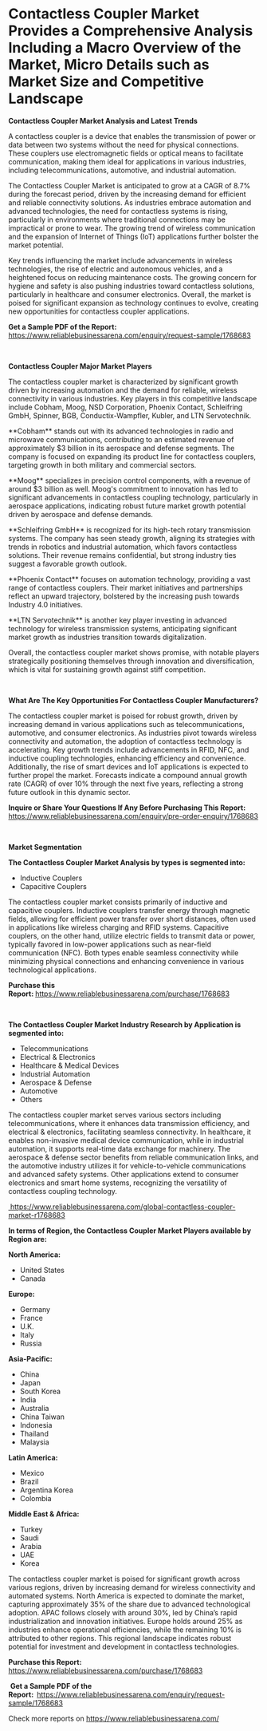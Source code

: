 <p><h1>Contactless Coupler Market Provides a Comprehensive Analysis Including a Macro Overview of the Market, Micro Details such as Market Size and Competitive Landscape</h1></p><p><strong>Contactless Coupler Market Analysis and Latest Trends</strong></p>
<p><p>A contactless coupler is a device that enables the transmission of power or data between two systems without the need for physical connections. These couplers use electromagnetic fields or optical means to facilitate communication, making them ideal for applications in various industries, including telecommunications, automotive, and industrial automation.</p><p>The Contactless Coupler Market is anticipated to grow at a CAGR of 8.7% during the forecast period, driven by the increasing demand for efficient and reliable connectivity solutions. As industries embrace automation and advanced technologies, the need for contactless systems is rising, particularly in environments where traditional connections may be impractical or prone to wear. The growing trend of wireless communication and the expansion of Internet of Things (IoT) applications further bolster the market potential.</p><p>Key trends influencing the market include advancements in wireless technologies, the rise of electric and autonomous vehicles, and a heightened focus on reducing maintenance costs. The growing concern for hygiene and safety is also pushing industries toward contactless solutions, particularly in healthcare and consumer electronics. Overall, the market is poised for significant expansion as technology continues to evolve, creating new opportunities for contactless coupler applications.</p></p>
<p><strong>Get a Sample PDF of the Report:&nbsp;</strong> <a href="https://www.reliablebusinessarena.com/enquiry/request-sample/1768683?utm_campaign=1841&utm_medium=2&utm_source=Github&utm_content=ia&utm_term=27022025&utm_id=contactless-coupler">https://www.reliablebusinessarena.com/enquiry/request-sample/1768683</a></p>
<p>&nbsp;</p>
<p><strong>Contactless Coupler Major Market Players</strong></p>
<p><p>The contactless coupler market is characterized by significant growth driven by increasing automation and the demand for reliable, wireless connectivity in various industries. Key players in this competitive landscape include Cobham, Moog, NSD Corporation, Phoenix Contact, Schleifring GmbH, Spinner, BGB, Conductix-Wampfler, Kubler, and LTN Servotechnik.</p><p>**Cobham** stands out with its advanced technologies in radio and microwave communications, contributing to an estimated revenue of approximately $3 billion in its aerospace and defense segments. The company is focused on expanding its product line for contactless couplers, targeting growth in both military and commercial sectors.</p><p>**Moog** specializes in precision control components, with a revenue of around $3 billion as well. Moog's commitment to innovation has led to significant advancements in contactless coupling technology, particularly in aerospace applications, indicating robust future market growth potential driven by aerospace and defense demands.</p><p>**Schleifring GmbH** is recognized for its high-tech rotary transmission systems. The company has seen steady growth, aligning its strategies with trends in robotics and industrial automation, which favors contactless solutions. Their revenue remains confidential, but strong industry ties suggest a favorable growth outlook.</p><p>**Phoenix Contact** focuses on automation technology, providing a vast range of contactless couplers. Their market initiatives and partnerships reflect an upward trajectory, bolstered by the increasing push towards Industry 4.0 initiatives.</p><p>**LTN Servotechnik** is another key player investing in advanced technology for wireless transmission systems, anticipating significant market growth as industries transition towards digitalization.</p><p>Overall, the contactless coupler market shows promise, with notable players strategically positioning themselves through innovation and diversification, which is vital for sustaining growth against stiff competition.</p></p>
<p>&nbsp;</p>
<p><strong>What Are The Key Opportunities For Contactless Coupler Manufacturers?</strong></p>
<p><p>The contactless coupler market is poised for robust growth, driven by increasing demand in various applications such as telecommunications, automotive, and consumer electronics. As industries pivot towards wireless connectivity and automation, the adoption of contactless technology is accelerating. Key growth trends include advancements in RFID, NFC, and inductive coupling technologies, enhancing efficiency and convenience. Additionally, the rise of smart devices and IoT applications is expected to further propel the market. Forecasts indicate a compound annual growth rate (CAGR) of over 10% through the next five years, reflecting a strong future outlook in this dynamic sector.</p></p>
<p><strong>Inquire or Share Your Questions If Any Before Purchasing This Report:</strong> <a href="https://www.reliablebusinessarena.com/enquiry/pre-order-enquiry/1768683?utm_campaign=1841&utm_medium=2&utm_source=Github&utm_content=ia&utm_term=27022025&utm_id=contactless-coupler">https://www.reliablebusinessarena.com/enquiry/pre-order-enquiry/1768683</a></p>
<p>&nbsp;</p>
<p><strong>Market Segmentation</strong></p>
<p><strong>The Contactless Coupler Market Analysis by types is segmented into:</strong></p>
<p><ul><li>Inductive Couplers</li><li>Capacitive Couplers</li></ul></p>
<p><p>The contactless coupler market consists primarily of inductive and capacitive couplers. Inductive couplers transfer energy through magnetic fields, allowing for efficient power transfer over short distances, often used in applications like wireless charging and RFID systems. Capacitive couplers, on the other hand, utilize electric fields to transmit data or power, typically favored in low-power applications such as near-field communication (NFC). Both types enable seamless connectivity while minimizing physical connections and enhancing convenience in various technological applications.</p></p>
<p><strong>Purchase this Report:&nbsp;</strong><a href="https://www.reliablebusinessarena.com/purchase/1768683?utm_campaign=1841&utm_medium=2&utm_source=Github&utm_content=ia&utm_term=27022025&utm_id=contactless-coupler">https://www.reliablebusinessarena.com/purchase/1768683</a></p>
<p>&nbsp;</p>
<p><strong>The Contactless Coupler Market Industry Research by Application is segmented into:</strong></p>
<p><ul><li>Telecommunications</li><li>Electrical & Electronics</li><li>Healthcare & Medical Devices</li><li>Industrial Automation</li><li>Aerospace & Defense</li><li>Automotive</li><li>Others</li></ul></p>
<p><p>The contactless coupler market serves various sectors including telecommunications, where it enhances data transmission efficiency, and electrical & electronics, facilitating seamless connectivity. In healthcare, it enables non-invasive medical device communication, while in industrial automation, it supports real-time data exchange for machinery. The aerospace & defense sector benefits from reliable communication links, and the automotive industry utilizes it for vehicle-to-vehicle communications and advanced safety systems. Other applications extend to consumer electronics and smart home systems, recognizing the versatility of contactless coupling technology.</p></p>
<p><a href="https://www.reliablebusinessarena.com/global-contactless-coupler-market-r1768683?utm_campaign=1841&utm_medium=2&utm_source=Github&utm_content=ia&utm_term=27022025&utm_id=contactless-coupler">&nbsp;https://www.reliablebusinessarena.com/global-contactless-coupler-market-r1768683</a></p>
<p><strong>In terms of Region, the Contactless Coupler Market Players available by Region are:</strong></p>
<p>
    <p> <strong> North America: </strong>
        <ul>
            <li>United States</li>
            <li>Canada</li>
        </ul>
        </p> 
    <p> <strong> Europe: </strong>
        <ul>
            <li>Germany</li>
            <li>France</li>
            <li>U.K.</li>
            <li>Italy</li>
            <li>Russia</li>
        </ul>
        </p> 
    <p> <strong> Asia-Pacific: </strong>
        <ul>
            <li>China</li>
            <li>Japan</li>
            <li>South Korea</li>
            <li>India</li>
            <li>Australia</li>
            <li>China Taiwan</li>
            <li>Indonesia</li>
            <li>Thailand</li>
            <li>Malaysia</li>
        </ul>
        </p> 
    <p> <strong> Latin America: </strong>
        <ul>
            <li>Mexico</li>
            <li>Brazil</li>
            <li>Argentina Korea</li>
            <li>Colombia</li>
        </ul>
        </p> 
    <p> <strong> Middle East & Africa: </strong>
        <ul>
            <li>Turkey</li>
            <li>Saudi</li>
            <li>Arabia</li>
            <li>UAE</li>
            <li>Korea</li>
        </ul>
    </p>
    </p>
<p><p>The contactless coupler market is poised for significant growth across various regions, driven by increasing demand for wireless connectivity and automated systems. North America is expected to dominate the market, capturing approximately 35% of the share due to advanced technological adoption. APAC follows closely with around 30%, led by China’s rapid industrialization and innovation initiatives. Europe holds around 25% as industries enhance operational efficiencies, while the remaining 10% is attributed to other regions. This regional landscape indicates robust potential for investment and development in contactless technologies.</p></p>
<p><strong>Purchase this Report: </strong><a href="https://www.reliablebusinessarena.com/purchase/1768683?utm_campaign=1841&utm_medium=2&utm_source=Github&utm_content=ia&utm_term=27022025&utm_id=contactless-coupler">https://www.reliablebusinessarena.com/purchase/1768683</a></p>
<p>&nbsp;<strong>Get a Sample PDF of the Report:&nbsp;&nbsp;</strong><a href="https://www.reliablebusinessarena.com/enquiry/request-sample/1768683?utm_campaign=1841&utm_medium=2&utm_source=Github&utm_content=ia&utm_term=27022025&utm_id=contactless-coupler">https://www.reliablebusinessarena.com/enquiry/request-sample/1768683</a></p>
<p><strong></strong></p>
<p>Check more reports on <a href="https://www.reliablebusinessarena.com/?utm_campaign=1841&utm_medium=2&utm_source=Github&utm_content=ia&utm_term=27022025&utm_id=contactless-coupler">https://www.reliablebusinessarena.com/</a></p>